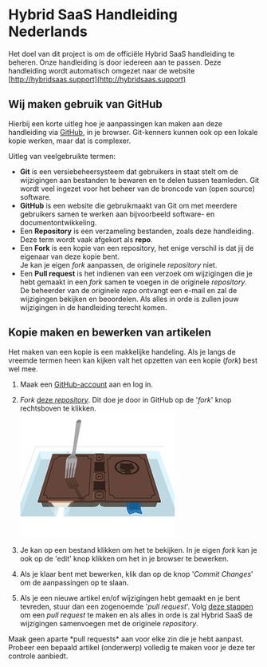 <properties menutitle="Bijdragen aan deze handleiding" pagetitle="Hybrid SaaS | Online Business Software" description="" />

Hybrid SaaS Handleiding Nederlands
================================
Het doel van dit project is om de officiële Hybrid SaaS handleiding te beheren. Onze handleiding is door iedereen aan te passen.
Deze handleiding wordt automatisch omgezet naar de website [http://hybridsaas.support](http://hybridsaas.support)


Wij maken gebruik van <label>GitHub</label>
-------------------

Hierbij een korte uitleg hoe je aanpassingen kan maken aan deze handleiding via [GitHub](https://github.com/), in je browser. Git-kenners kunnen ook op een lokale kopie werken, maar dat is complexer.

<div class="info">
Uitleg van veelgebruikte termen: 

- **Git** is een versiebeheersysteem dat gebruikers in staat stelt om de wijzigingen aan bestanden te bewaren en te delen tussen teamleden. Git wordt veel ingezet voor het beheer van de broncode van (open source) software.
- **GitHub** is een website die gebruikmaakt van Git om met meerdere gebruikers samen te werken aan bijvoorbeeld software- en documentontwikkeling.
- Een **Repository** is een verzameling bestanden, zoals deze handleiding. Deze term wordt vaak afgekort als **<label>repo</label>**.
- Een **Fork** is een kopie van een repository, het enige verschil is dat jij de eigenaar van deze kopie bent.  
Je kan je eigen *fork* aanpassen, de originele *repository* niet.
- Een **Pull request** is het indienen van een verzoek om wijzigingen die je hebt gemaakt in een *fork* samen te voegen in de originele *repository*.  
De beheerder van de originele *repo* ontvangt een e-mail en zal de wijzigingen bekijken en beoordelen. Als alles in orde is zullen jouw wijzigingen in de handleiding terecht komen. 
</div>
   

Kopie maken en bewerken van artikelen
-------------------
Het maken van een kopie is een makkelijke handeling. Als je langs de vreemde termen heen kan kijken valt het opzetten van een kopie (*<label>fork</label>*) best wel mee.

1.  Maak een [GitHub-account](https://github.com/) aan en log in.

2.  *Fork* [deze *repository*](https://github.com/HybridSaaS/Handleiding). Dit doe je door in GitHub op de '*fork*' knop rechtsboven te klikken.  
![](images/github/fork-a-repo.gif "class: no-shadow|Een repository forken is eigenlijk een ander woord voor bestanden kopiëren")  

3.  Je kan op een bestand klikken om het te bekijken. In je eigen *fork* kan je ook op de 'edit' knop klikken om het in je browser te bewerken.

4.  Als je klaar bent met bewerken, klik dan op de knop '*Commit Changes*' om de aanpassingen op te slaan.

5.  Als je een nieuwe artikel en/of wijzigingen hebt gemaakt en je bent tevreden, stuur dan een zogenoemde '*pull request*'. Volg [deze stappen](https://help.github.com/articles/creating-a-pull-request) om een *pull request* te maken en als alles in orde is zal Hybrid SaaS de wijzigingen samenvoegen met de originele *repository*.

<div class="tip">
Maak geen aparte *pull requests* aan voor elke zin die je hebt aanpast. Probeer een bepaald artikel (onderwerp) volledig te maken voor je deze ter controle aanbiedt. 
</div>
